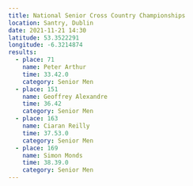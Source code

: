 ```yaml
---
title: National Senior Cross Country Championships
location: Santry, Dublin
date: 2021-11-21 14:30
latitude: 53.3522291
longitude: -6.3214874
results:
  - place: 71
    name: Peter Arthur
    time: 33.42.0
    category: Senior Men
  - place: 151
    name: Geoffrey Alexandre
    time: 36.42
    category: Senior Men
  - place: 163
    name: Ciaran Reilly
    time: 37.53.0
    category: Senior Men
  - place: 169
    name: Simon Monds
    time: 38.39.0
    category: Senior Men
---
```

